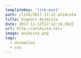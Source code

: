 ```yaml
---
templateKey: 'link-post'
path: /link/2017-11-12-animista
title: Support Animista
date: 2017-11-12T17:12:33.962Z
url: http://animista.net/
image: animista.png
tags:
  - animation
  - css
---
```

